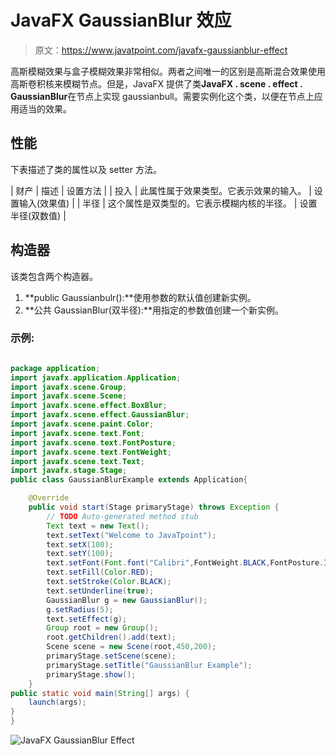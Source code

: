# JavaFX GaussianBlur 效应

> 原文：<https://www.javatpoint.com/javafx-gaussianblur-effect>

高斯模糊效果与盒子模糊效果非常相似。两者之间唯一的区别是高斯混合效果使用高斯卷积核来模糊节点。但是，JavaFX 提供了类**JavaFX . scene . effect . GaussianBlur**在节点上实现 gaussianbull。需要实例化这个类，以便在节点上应用适当的效果。

## 性能

下表描述了类的属性以及 setter 方法。

| 财产 | 描述 | 设置方法 |
| 投入 | 此属性属于效果类型。它表示效果的输入。 | 设置输入(效果值) |
| 半径 | 这个属性是双类型的。它表示模糊内核的半径。 | 设置半径(双数值) |

## 构造器

该类包含两个构造器。

1.  **public Gaussianbulr():**使用参数的默认值创建新实例。
2.  **公共 GaussianBlur(双半径):**用指定的参数值创建一个新实例。

### 示例:

```java

package application;
import javafx.application.Application;
import javafx.scene.Group;
import javafx.scene.Scene;
import javafx.scene.effect.BoxBlur;
import javafx.scene.effect.GaussianBlur;
import javafx.scene.paint.Color;
import javafx.scene.text.Font;
import javafx.scene.text.FontPosture;
import javafx.scene.text.FontWeight;
import javafx.scene.text.Text;
import javafx.stage.Stage;
public class GaussianBlurExample extends Application{

	@Override
	public void start(Stage primaryStage) throws Exception {
		// TODO Auto-generated method stub
		Text text = new Text();
		text.setText("Welcome to JavaTpoint");
		text.setX(100);
		text.setY(100);
		text.setFont(Font.font("Calibri",FontWeight.BLACK,FontPosture.ITALIC,20));
		text.setFill(Color.RED);
		text.setStroke(Color.BLACK);
		text.setUnderline(true);
		GaussianBlur g = new GaussianBlur();
		g.setRadius(5);
		text.setEffect(g);
		Group root = new Group();
		root.getChildren().add(text);
		Scene scene = new Scene(root,450,200);
		primaryStage.setScene(scene);
		primaryStage.setTitle("GaussianBlur Example");
		primaryStage.show();
	}
public static void main(String[] args) {
	launch(args);
}
}

```

![JavaFX GaussianBlur Effect](../img/ed653f9c4f9c6e31ce41e9b8d342f6c1.png)